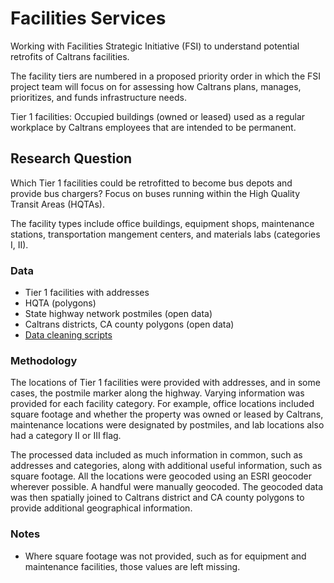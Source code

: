 # Facilities Services

Working with Facilities Strategic Initiative (FSI) to understand potential retrofits of Caltrans facilities.

The facility tiers are numbered in a proposed priority order in which the FSI project team will focus on for assessing how Caltrans plans, manages, prioritizes, and funds infrastructure needs.

Tier 1 facilities: Occupied buildings (owned or leased) used as a regular workplace by Caltrans employees that are intended to be permanent. 

## Research Question

Which Tier 1 facilities could be retrofitted to become bus depots and provide bus chargers? Focus on buses running within the High Quality Transit Areas (HQTAs).

The facility types include office buildings, equipment shops, maintenance stations, transportation mangement centers, and materials labs (categories I, II).

### Data

* Tier 1 facilities with addresses
* HQTA (polygons)
* State highway network postmiles (open data)
* Caltrans districts, CA county polygons (open data)
* [Data cleaning scripts](https://github.com/cal-itp/data-analyses/tree/main/facilities_services)

### Methodology

The locations of Tier 1 facilities were provided with addresses, and in some cases, the postmile marker along the highway. Varying information was provided for each facility category. For example, office locations included square footage and whether the property was owned or leased by Caltrans, maintenance locations were designated by postmiles, and lab locations also had a category II or III flag.

The processed data included as much information in common, such as addresses and categories, along with additional useful information, such as square footage. All the locations were geocoded using an ESRI geocoder wherever possible. A handful were manually geocoded. The geocoded data was then spatially joined to Caltrans district and CA county polygons to provide additional geographical information.

### Notes

* Where square footage was not provided, such as for equipment and maintenance facilities, those values are left missing.
